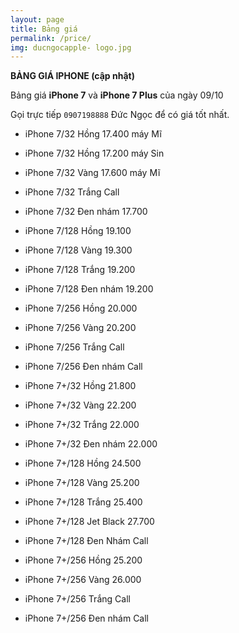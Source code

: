 ```yaml
--- 
layout: page
title: Bảng giá
permalink: /price/
img: ducngocapple- logo.jpg
--- 
```


**BẢNG GIÁ IPHONE (cập nhật)**

Bảng giá **iPhone 7** và **iPhone 7 Plus** của ngày 09/10

Gọi trực tiếp ``0907198888`` Đức Ngọc để có giá tốt nhất.

- iPhone 7/32 Hồng 17.400 máy Mĩ
- iPhone 7/32 Hồng 17.200 máy Sin
- iPhone 7/32 Vàng 17.600 máy Mĩ
- iPhone 7/32 Trắng Call
- iPhone 7/32 Đen nhám 17.700

- iPhone 7/128 Hồng 19.100
- iPhone 7/128 Vàng 19.300
- iPhone 7/128 Trắng 19.200
- iPhone 7/128 Đen nhám 19.200

- iPhone 7/256 Hồng 20.000
- iPhone 7/256 Vàng 20.200
- iPhone 7/256 Trắng Call
- iPhone 7/256 Đen nhám Call

- iPhone 7+/32 Hồng 21.800
- iPhone 7+/32 Vàng 22.200
- iPhone 7+/32 Trắng 22.000
- iPhone 7+/32 Đen nhám 22.000

- iPhone 7+/128 Hồng 24.500
- iPhone 7+/128 Vàng 25.200
- iPhone 7+/128 Trắng 25.400
- iPhone 7+/128 Jet Black 27.700
- iPhone 7+/128 Đen Nhám Call

- iPhone 7+/256 Hồng 25.200
- iPhone 7+/256 Vàng 26.000
- iPhone 7+/256 Trắng Call
- iPhone 7+/256 Đen nhám Call
